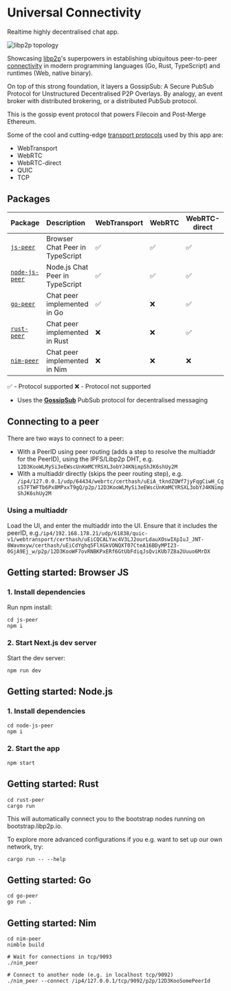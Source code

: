 # Universal Connectivity

Realtime highly decentralised chat app.

![libp2p topology](libp2p-hero.svg)

Showcasing [libp2p](https://libp2p.io/)'s superpowers in establishing ubiquitous peer-to-peer [connectivity](https://connectivity.libp2p.io/) in modern programming languages (Go, Rust, TypeScript) and runtimes (Web, native binary).

On top of this strong foundation, it layers a GossipSub: A Secure PubSub Protocol for Unstructured Decentralised P2P Overlays. By analogy, an event broker with distributed brokering, or a distributed PubSub protocol.

This is the gossip event protocol that powers Filecoin and Post-Merge Ethereum.

Some of the cool and cutting-edge [transport protocols](https://connectivity.libp2p.io/) used by this app are:

- WebTransport
- WebRTC
- WebRTC-direct
- QUIC
- TCP

## Packages

| Package                           | Description                     | WebTransport | WebRTC | WebRTC-direct | QUIC | TCP |
| :-------------------------------- | :------------------------------ | ------------ | ------ | ------------- | ---- | --- |
| [`js-peer`](./js-peer/)           | Browser Chat Peer in TypeScript | ✅           | ✅     | ✅            | ❌   | ❌  |
| [`node-js-peer`](./node-js-peer/) | Node.js Chat Peer in TypeScript | ✅           | ✅     | ✅            | ✅   | ✅  |
| [`go-peer`](./go-peer/)           | Chat peer implemented in Go     | ✅           | ❌     | ✅            | ✅   | ✅  |
| [`rust-peer`](./rust-peer/)       | Chat peer implemented in Rust   | ❌           | ❌     | ✅            | ✅   | ✅  |
| [`nim-peer`](./nim-peer/)         | Chat peer implemented in Nim    | ❌           | ❌     | ❌            | ❌   | ✅  |

✅ - Protocol supported
❌ - Protocol not supported

- Uses the [**GossipSub**](https://docs.libp2p.io/concepts/pubsub/overview/) PubSub protocol for decentralised messaging

## Connecting to a peer

There are two ways to connect to a peer:
- With a PeerID using peer routing (adds a step to resolve the multiaddr for the PeerID), using the IPFS/Libp2p DHT, e.g. `12D3KooWLMySi3eEWscUnKmMCYRSXL3obYJ4KNimpShJK6shUy2M`
- With a multiaddr directly (skips the peer routing step), e.g. `/ip4/127.0.0.1/udp/64434/webrtc/certhash/uEiA_tkndZQWf7jyFqgCiwH_CqsS7FTWFTb6Px8MPxxT9gQ/p2p/12D3KooWLMySi3eEWscUnKmMCYRSXL3obYJ4KNimpShJK6shUy2M`

### Using a multiaddr

Load the UI, and enter the multiaddr into the UI. Ensure that it includes the peerID, e.g.`/ip4/192.168.178.21/udp/61838/quic-v1/webtransport/certhash/uEiCQCALYac4V3LJ2ourLdauXOswIXpIuJ_JNT-8Wavmxyw/certhash/uEiCdYghq5FlXGkVONQXT07CteA16BDyMPI23-0GjA9Ej_w/p2p/12D3KooWF7ovRNBKPxERf6GtUbFdiqJsQviKUb7Z8a2Uuuo6MrDX`

## Getting started: Browser JS

### 1. Install dependencies

Run npm install:

```
cd js-peer
npm i
```

### 2. Start Next.js dev server

Start the dev server:

```
npm run dev
```

## Getting started: Node.js

### 1. Install dependencies

```
cd node-js-peer
npm i
```

### 2. Start the app

```
npm start
```

## Getting started: Rust

```
cd rust-peer
cargo run
```

This will automatically connect you to the bootstrap nodes running on bootstrap.libp2p.io.

To explore more advanced configurations if you e.g. want to set up our own network, try:

```
cargo run -- --help
```

## Getting started: Go

```
cd go-peer
go run .
```

## Getting started: Nim
```
cd nim-peer
nimble build

# Wait for connections in tcp/9093
./nim_peer

# Connect to another node (e.g. in localhost tcp/9092)
./nim_peer --connect /ip4/127.0.0.1/tcp/9092/p2p/12D3KooSomePeerId
```
